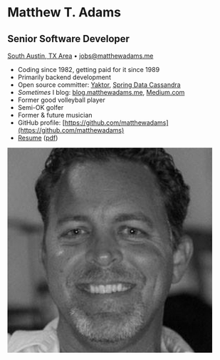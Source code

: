 # Matthew T. Adams
## Senior Software Developer
[South Austin, TX Area](https://www.google.com/maps/place/78619) • [jobs@matthewadams.me](mailto:jobs@matthewadams.me)

* Coding since 1982, getting paid for it since 1989
* Primarily backend development
* Open source committer: [Yaktor](https://yaktor.io), [Spring Data Cassandra](https://projects.spring.io/spring-data-cassandra)
* _Sometimes_ I blog: [blog.matthewadams.me](https://blog.matthewadams.me), [Medium.com](https://medium.com/@matthewadams12)
* Former good volleyball player
* Semi-OK golfer
* Former & future musician
* GitHub profile: [https://github.com/matthewadams](https://github.com/matthewadams)
* [Resume](matthewadams.md) ([pdf](matthewadams.pdf))

![mug](matthewadams.png)
